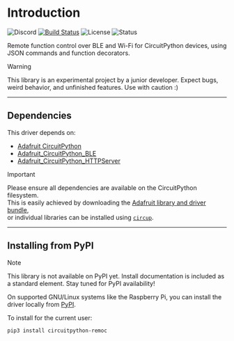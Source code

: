# Introduction

![Discord](https://img.shields.io/discord/327254708534116352.svg)
[![Build Status](https://github.com/ourpxi/CircuitPython_remoc/workflows/Build%20CI/badge.svg)](https://github.com/ourpxi/CircuitPython_remoc/actions)
![License](https://img.shields.io/github/license/ourpxi/CircuitPython_remoc)
![Status](https://img.shields.io/badge/Status-Alpha-darkred)

Remote function control over BLE and Wi-Fi for CircuitPython devices, using JSON commands and function decorators.

> [!WARNING]  
> This library is an experimental project by a junior developer. Expect bugs, weird behavior, and unfinished features. Use with caution :)

---

## Dependencies

This driver depends on:

- [Adafruit CircuitPython](https://github.com/adafruit/circuitpython)
- [Adafruit_CircuitPython_BLE](https://github.com/adafruit/Adafruit_CircuitPython_BLE)
- [Adafruit_CircuitPython_HTTPServer](https://github.com/adafruit/Adafruit_CircuitPython_HTTPServer)

> [!IMPORTANT]  
> Please ensure all dependencies are available on the CircuitPython filesystem.  
> This is easily achieved by downloading the [Adafruit library and driver bundle](https://circuitpython.org/libraries),  
> or individual libraries can be installed using [`circup`](https://github.com/adafruit/circup).

---

## Installing from PyPI

> [!NOTE]
> This library is not available on PyPI yet. Install documentation is included as a standard element. Stay tuned for PyPI availability!

On supported GNU/Linux systems like the Raspberry Pi, you can install the driver locally from [PyPI](https://pypi.org/project/circuitpython-remoc/).

To install for the current user:

```sh
pip3 install circuitpython-remoc
